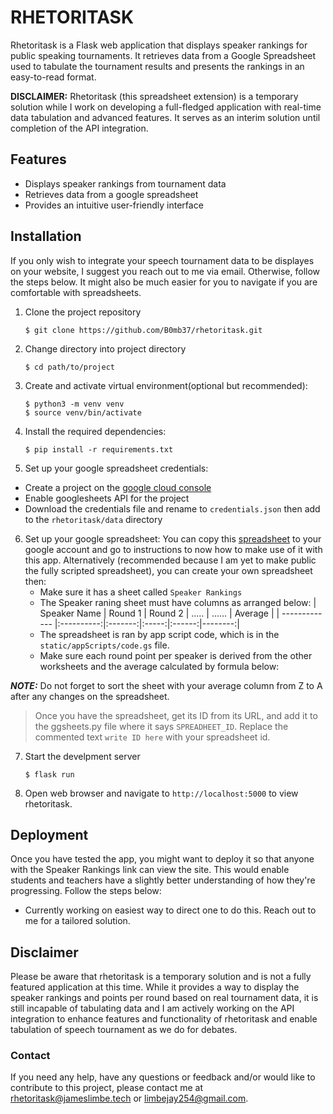 # RHETORITASK

Rhetoritask is a Flask web application that displays speaker rankings for public speaking tournaments. It retrieves data from a Google Spreadsheet used to tabulate the tournament results and presents the rankings in an easy-to-read format.

**DISCLAIMER:** Rhetoritask (this spreadsheet extension) is a temporary solution while I work on developing a full-fledged application with real-time data tabulation and advanced features. It serves as an interim solution until completion of the API integration.

## Features

- Displays speaker rankings from tournament data
- Retrieves data from a google spreadsheet
- Provides an intuitive user-friendly interface

## Installation

If you only wish to integrate your speech tournament data to be displayes on your website, I suggest you reach out to me via email.
Otherwise, follow the steps below. It might also be much easier for you to navigate if you are comfortable with spreadsheets.

1. Clone the project repository

    ```shell
    $ git clone https://github.com/B0mb37/rhetoritask.git
    ```

2. Change directory into project directory

    ```shell
    $ cd path/to/project
    ```

3. Create and activate virtual environment(optional but recommended):

    ```shell
    $ python3 -m venv venv
    $ source venv/bin/activate
    ```

4. Install the required dependencies:

    ```shell
    $ pip install -r requirements.txt
    ```

5. Set up your google spreadsheet credentials:

- Create a project on the [google cloud console](https://console.cloud.google.com)
- Enable googlesheets API for the project
- Download the credentials file and rename to `credentials.json` then add to the `rhetoritask/data` directory

6. Set up your google spreadsheet:
You can copy this [spreadsheet]() to your google account and go to instructions to now how to make use of it with this app.
Alternatively (recommended because I am yet to make public the fully scripted spreadsheet), you can create your own spreadsheet then:
    - Make sure it has a sheet called `Speaker Rankings`
    - The Speaker raning sheet must have columns as arranged below:
        | Speaker Name  | Round 1    | Round 2 | ..... | ...... | Average |
        | ------------- |:----------:|:-------:|:-----:|:------:|--------:|
    - The spreadsheet is ran by app script code, which is in the `static/appScripts/code.gs` file.
    - Make sure each round point per speaker is derived from the other worksheets and the average calculated by formula below:

***NOTE:*** Do not forget to sort the sheet with your average column from Z to A after any changes on the spreadsheet.

> Once you have the spreadsheet, get its ID from its URL, and add it to the ggsheets.py file where it says `SPREADHEET_ID`.
> Replace the commented text `write ID here` with your spreadsheet id.

7. Start the develpment server

    ```shell
    $ flask run
    ```

8. Open web browser and navigate to `http://localhost:5000` to view rhetoritask.

## Deployment
Once you have tested the app, you might want to deploy it so that anyone with the Speaker Rankings link can view the site. This would enable students and teachers have a slightly better understanding of how they're progressing. Follow the steps below:
- Currently working on easiest way to direct one to do this. Reach out to me for a tailored solution.

## Disclaimer

Please be aware that rhetoritask is a temporary solution and is not a fully featured application at this time. While it provides a way to display the speaker rankings and points per round based on real tournament data, it is still incapable of tabulating data and I am actively working on the API integration to enhance features and functionality of rhetoritask and enable tabulation of speech tournament as we do for debates.


### Contact

If you need any help, have any questions or feedback and/or would like to contribute to this project, please contact me at [rhetoritask@jameslimbe.tech]() or [limbejay254@gmail.com]().
